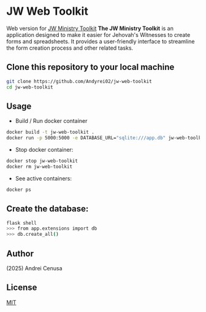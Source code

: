 # JW Web Toolkit
Web version for [JW Ministry Toolkit](https://github.com/Andyrei02/jw-ministry-toolkit)
**The JW Ministry Toolkit** is an application designed to make it easier for Jehovah's Witnesses to create forms and spreadsheets. It provides a user-friendly interface to streamline the form creation process and other related tasks.

## Clone this repository to your local machine
```bash
git clone https://github.com/Andyrei02/jw-web-toolkit
cd jw-web-toolkit
```
## Usage
- Build / Run docker container
```bash
docker build -t jw-web-toolkit .
docker run -p 5000:5000 -e DATABASE_URL="sqlite:///app.db" jw-web-toolkit
```
- Stop docker container:
```bash
docker stop jw-web-toolkit
docker rm jw-web-toolkit
```
- See active containers:
```bash
docker ps
```

## Create the database:
```bash
flask shell
>>> from app.extensions import db
>>> db.create_all()
```

## Author

(2025) Andrei Cenusa


## License

[MIT](https://choosealicense.com/licenses/mit/)
